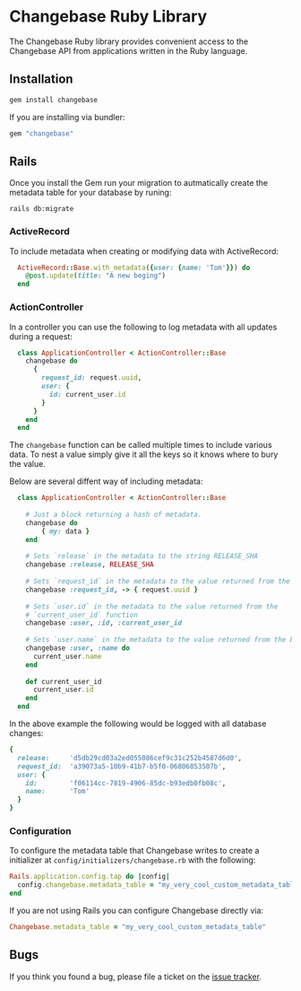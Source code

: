 # Changebase Ruby Library

The Changebase Ruby library provides convenient access to the Changebase API from
applications written in the Ruby language.

## Installation

```sh
gem install changebase
```

If you are installing via bundler:

```ruby
gem "changebase"
```

## Rails

Once you install the Gem run your migration to autmatically create the metadata
table for your database by runing:

`rails db:migrate`

### ActiveRecord

To include metadata when creating or modifying data with ActiveRecord:

```ruby
  ActiveRecord::Base.with_metadata({user: {name: 'Tom'}}) do
    @post.update(title: "A new beging")
  end
```

### ActionController

In a controller you can use the following to log metadata with all updates during
a request:

```ruby
  class ApplicationController < ActionController::Base
    changebase do
      {
        request_id: request.uuid,
        user: {
          id: current_user.id
        }
      }
    end
  end
```

The `changebase` function can be called multiple times to include various data.
To nest a value simply give it all the keys so it knows where to bury the value.

Below are several diffent way of including metadata:

```ruby
  class ApplicationController < ActionController::Base
    
    # Just a block returning a hash of metadata.
    changebase do
        { my: data }
    end
    
    # Sets `release` in the metadata to the string RELEASE_SHA
    changebase :release, RELEASE_SHA
    
    # Sets `request_id` in the metadata to the value returned from the `Proc`
    changebase :request_id, -> { request.uuid }
    
    # Sets `user.id` in the metadata to the value returned from the
    # `current_user_id` function
    changebase :user, :id, :current_user_id
    
    # Sets `user.name` in the metadata to the value returned from the block
    changebase :user, :name do
      current_user.name
    end
    
    def current_user_id
      current_user.id
    end
  end
```

In the above example the following would be logged with all database changes:

```ruby
{
  release:     'd5db29cd03a2ed055086cef9c31c252b4587d6d0',
  request_id:  'a39073a5-10b9-41b7-b5f0-06806853507b',
  user: {
    id:        'f06114cc-7819-4906-85dc-b93edb0fb08c',
    name:      'Tom'
  }
}
```

### Configuration

To configure the metadata table that Changebase writes to create a initializer
at `config/initializers/changebase.rb` with the following:

```ruby
Rails.application.config.tap do |config|
  config.changebase.metadata_table = "my_very_cool_custom_metadata_table"
end
```

If you are not using Rails you can configure Changebase directly via:

```ruby
Changebase.metadata_table = "my_very_cool_custom_metadata_table"
```

## Bugs

If you think you found a bug, please file a ticket on the [issue 
tracker](https://github.com/changebase-io/ruby-gem/issues).

